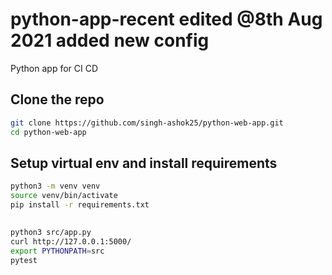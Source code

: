 # python-app-recent edited @8th Aug 2021 added new config
Python app for CI CD





## Clone the repo 
```sh
git clone https://github.com/singh-ashok25/python-web-app.git
cd python-web-app
```





## Setup virtual env and install requirements
```sh    
python3 -m venv venv
source venv/bin/activate
pip install -r requirements.txt

```










## 
```sh
python3 src/app.py 
curl http://127.0.0.1:5000/ 
export PYTHONPATH=src
pytest
```

